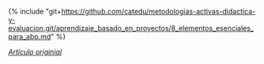 
{% include "git+https://github.com/catedu/metodologias-activas-didactica-y-evaluacion.git/aprendizaje_basado_en_proyectos/8_elementos_esenciales_para_abp.md" %}

[_Artículo originial_](https://catedu.gitbooks.io/metodologias-activas-didactica-y-evaluacion/content/aprendizaje_basado_en_proyectos/8_elementos_esenciales_para_abp.html)